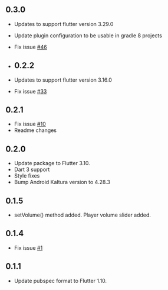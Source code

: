 ## 0.3.0
- Updates to support flutter version 3.29.0
- Update plugin configuration to be usable in gradle 8 projects
- Fix issue [#46](https://github.com/flutterwtf/VR-Player/issues/46)

- ## 0.2.2
- Updates to support flutter version 3.16.0
- Fix issue [#33](https://github.com/What-the-Flutter/VR-Player/issues/33)

## 0.2.1
- Fix issue [#10](https://github.com/What-the-Flutter/VR-Player/issues/10)
- Readme changes

## 0.2.0
- Update package to Flutter 3.10.
- Dart 3 support
- Style fixes
- Bump Android Kaltura version to 4.28.3

## 0.1.5
- setVolume() method added. Player volume slider added.

## 0.1.4
- Fix issue [#1](https://github.com/What-the-Flutter/VR-Player/issues/1)

## 0.1.1
- Update pubspec format to Flutter 1.10.
